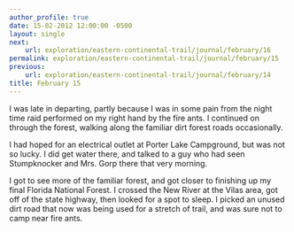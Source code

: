 ```yaml
---
author_profile: true
date: 15-02-2012 12:00:00 -0500
layout: single
next:
    url: exploration/eastern-continental-trail/journal/february/16
permalink: exploration/eastern-continental-trail/journal/february/15
previous:
    url: exploration/eastern-continental-trail/journal/february/14
title: February 15
---
```

I was late in departing, partly because I was in some pain from the night time raid performed on my right hand by the fire ants. I continued on through the forest, walking along the familiar dirt forest roads occasionally.

I had hoped for an electrical outlet at Porter Lake Campground, but was not so lucky. I did get water there, and talked to a guy who had seen Stumpknocker and Mrs. Gorp there that very morning.

I got to see more of the familiar forest, and got closer to finishing up my final Florida National Forest. I crossed the New River at the Vilas area, got off of the state highway, then looked for a spot to sleep. I picked an unused dirt road that now was being used for a stretch of trail, and was sure not to camp near fire ants.